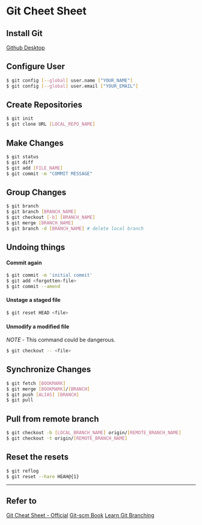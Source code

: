 # Git Cheet Sheet

## Install Git

[Github Desktop](https://desktop.github.com)

## Configure User

```bash
$ git config [--global] user.name ["YOUR_NAME"]
$ git config [--global] user.email ["YOUR_EMAIL"]
```

## Create Repositories

```bash
$ git init
$ git clone URL [LOCAL_REPO_NAME]
```

## Make Changes

```bash
$ git status
$ git diff
$ git add [FILE_NAME]
$ git commit -m "COMMIT MESSAGE"
```

## Group Changes

```bash
$ git branch
$ git branch [BRANCH_NAME]
$ git checkout [-b] [BRANCH_NAME]
$ git merge [BRANCH_NAME]
$ git branch -d [BRANCH_NAME] # delete local branch
```

## Undoing things

#### Commit again

```bash
$ git commit -m 'initial commit'
$ git add <forgotten-file>
$ git commit --amend
```

#### Unstage a staged file

```bash
$ git reset HEAD <file>
```

#### Unmodify a modified file

_NOTE_ - This command could be dangerous.

```bash
$ git checkout -- <file>
```

## Synchronize Changes

```bash
$ git fetch [BOOKMARK]
$ git merge [BOOKMARK]/[BRANCH]
$ git push [ALIAS] [BRANCH]
$ git pull
```

## Pull from remote branch

```bash
$ git checkout -b [LOCAL_BRANCH_NAME] origin/[REMOTE_BRANCH_NAME]
$ git checkout -t origin/[REMOTE_BRANCH_NAME]
```

## Reset the resets

```bash
$ git reflog
$ git reset --hare HEAH@{1}
```


---
## Refer to
[Git Cheat Sheet - Official](https://services.github.com/kit/downloads/github-git-cheat-sheet.pdf)
[Git-scm Book](https://git-scm.com/book/en/v2)
[Learn Git Branching](http://learngitbranching.js.org)
